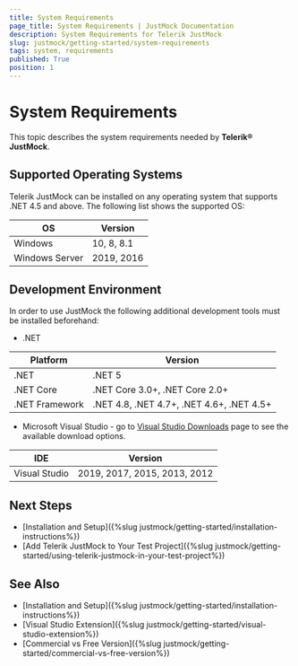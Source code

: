 ```yaml
---
title: System Requirements
page_title: System Requirements | JustMock Documentation
description: System Requirements for Telerik JustMock
slug: justmock/getting-started/system-requirements
tags: system, requirements
published: True
position: 1
---
```


# System Requirements

This topic describes the system requirements needed by __Telerik® JustMock__.

## Supported Operating Systems

Telerik JustMock can be installed on any operating system that supports .NET 4.5 and above. The following list shows the supported OS:

| OS	  | Version |
| ------- | --------|
| Windows | 10, 8, 8.1 |
| Windows Server | 2019, 2016 |

## Development Environment

In order to use JustMock the following additional development tools must be installed beforehand:

* .NET

| Platform		 | Version						   |
| -------------- | ------------------------------- |
| .NET 	 | .NET 5  |
| .NET Core 	 | .NET Core 3.0+, .NET Core 2.0+  |
| .NET Framework | .NET 4.8, .NET 4.7+, .NET 4.6+, .NET 4.5+ |

* Microsoft Visual Studio - go to [Visual Studio Downloads](https://visualstudio.microsoft.com/downloads/) page to see the available download options.

| IDE			| Version							 |
| ------------- | ---------------------------------- |
| Visual Studio | 2019, 2017, 2015, 2013, 2012 |

## Next Steps

* [Installation and Setup]({%slug justmock/getting-started/installation-instructions%})
* [Add Telerik JustMock to Your Test Project]({%slug justmock/getting-started/using-telerik-justmock-in-your-test-project%})

## See Also

* [Installation and Setup]({%slug justmock/getting-started/installation-instructions%})
* [Visual Studio Extension]({%slug justmock/getting-started/visual-studio-extension%})
* [Commercial vs Free Version]({%slug justmock/getting-started/commercial-vs-free-version%})
